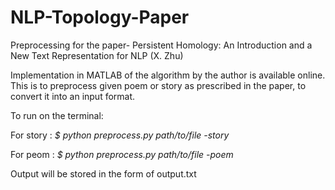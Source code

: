 # NLP-Topology-Paper
Preprocessing for the paper-
Persistent Homology: An Introduction and a New Text Representation for NLP (X. Zhu)

Implementation in MATLAB of the algorithm by the author is available online. 
This is to preprocess given poem or story as prescribed in the paper, to convert it into an input format.

To run on the terminal:

For story   :
*$ python preprocess.py path/to/file -story*

For peom    :
*$ python preprocess.py path/to/file -poem*

Output will be stored in the form of output.txt
